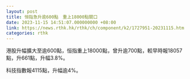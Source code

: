 ```yaml
---
layout: post
title: 恒指急升逾600點　重上18000點關口
date: 2023-11-15 14:51:07.000000000 +08:00
link: https://news.rthk.hk/rthk/ch/component/k2/1727951-20231115.htm
categories: rthk
---
```


港股升幅擴大至逾600點，恒指重上18000點，曾升逾700點，較早時報18057點，升661點，升幅3.8%。

科技指數報4115點，升幅逾4%。
